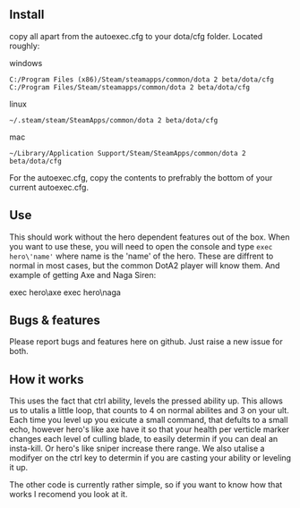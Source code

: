 Install
---

copy all apart from the autoexec.cfg to your dota/cfg folder. Located roughly:

windows

    C:/Program Files (x86)/Steam/steamapps/common/dota 2 beta/dota/cfg
    C:/Program Files/Steam/steamapps/common/dota 2 beta/dota/cfg

linux

    ~/.steam/steam/SteamApps/common/dota 2 beta/dota/cfg
    
mac

    ~/Library/Application Support/Steam/SteamApps/common/dota 2 beta/dota/cfg

For the autoexec.cfg, copy the contents to prefrably the bottom of your current autoexec.cfg.

Use
---

This should work without the hero dependent features out of the box. When you want to use these, you will need to open the console and type `exec hero\'name'` where name is the 'name' of the hero. These are diffrent to normal in most cases, but the common DotA2 player will know them. And example of getting Axe and Naga Siren:
   
   exec hero\axe
   exec hero\naga
   
Bugs & features
---
Please report bugs and features here on github. Just raise a new issue for both.

How it works
---
This uses the fact that ctrl ability, levels the pressed ability up. This allows us to utalis a little loop, that counts to 4 on normal abilites and 3 on your ult. Each time you level up you exicute a small command, that defults to a small echo, however hero's like axe have it so that your health per verticle marker changes each level of culling blade, to easily determin if you can deal an insta-kill. Or hero's like sniper increase there range.
We also utalise a modifyer on the ctrl key to determin if you are casting your ability or leveling it up.

The other code is currently rather simple, so if you want to know how that works I recomend you look at it.
